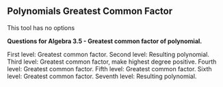 ## Polynomials Greatest Common Factor
This tool has no options

**Questions for Algebra 3.5 - Greatest common factor of polynomial.**

First level: Greatest common factor.
Second level: Resulting polynomial.
Third level: Greatest common factor, make highest degree positive.
Fourth level: Greatest common factor.
Fifth level: Greatest common factor.
Sixth level: Greatest common factor.
Seventh level: Resulting polynomial.
